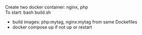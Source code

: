 Create two docker container: nginx, php <br />
To start: bash build.sh
  - build images: php:mytag, nginx:mytag from same Dockefiles
  - docker compose up if not up or restart
